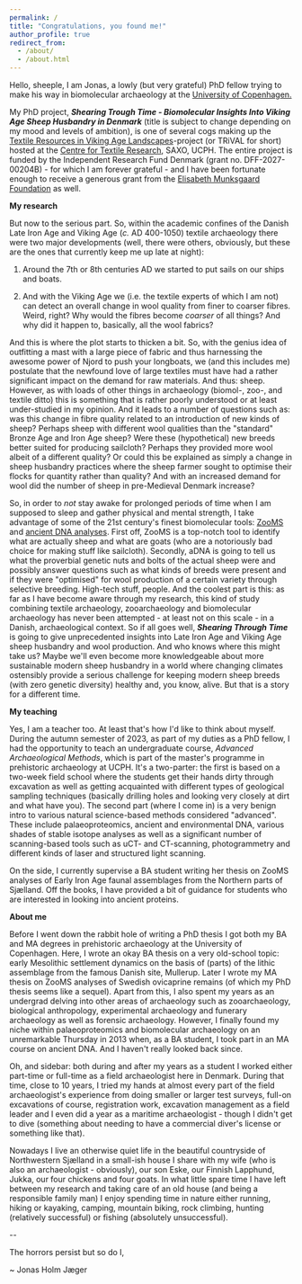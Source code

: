 ```yaml
---
permalink: /
title: "Congratulations, you found me!"
author_profile: true
redirect_from: 
  - /about/
  - /about.html
---
```

Hello, sheeple, I am Jonas, a lowly (but very grateful) PhD fellow trying to make his way in biomolecular archaeology at the [University of Copenhagen.](https://saxo.ku.dk/forskning/forhistorisk-arkaeologi/)

My PhD project, ***Shearing Trough Time - Biomolecular Insights Into Viking Age Sheep Husbandry in Denmark*** (title is subject to change depending on my mood and levels of ambition), is one of several cogs making up the [Textile Resources in Viking Age Landscapes](https://ctr.hum.ku.dk/research-programmes-and-projects/trival/)-project (or TRiVAL for short) hosted at the [Centre for Textile Research](https://ctr.hum.ku.dk/), SAXO, UCPH. The entire project is funded by the Independent Research Fund Denmark (grant no. DFF-2027-00204B) - for which I am forever grateful - and I have been fortunate enough to receive a generous grant from the [Elisabeth Munksgaard Foundation](https://natmus.dk/historisk-viden/forskning/elisabeth-munksgaard-fonden/) as well.

**My research**

But now to the serious part. So, within the academic confines of the Danish Late Iron Age and Viking Age (*c.* AD 400-1050) textile archaeology there were two major developments (well, there were others, obviously, but these are the ones that currently keep me up late at night):

1) Around the 7th or 8th centuries AD we started to put sails on our ships and boats.

2) And with the Viking Age we (i.e. the textile experts of which I am not) can detect an overall change in wool quality from finer to coarser fibres. Weird, right? Why would the fibres become *coarser* of all things? And why did it happen to, basically, all the wool fabrics? 

And this is where the plot starts to thicken a bit. So, with the genius idea of outfitting a mast with a large piece of fabric and thus harnessing the awesome power of Njord to push your longboats, we (and this includes me) postulate that the newfound love of large textiles must have had a rather significant impact on the demand for raw materials. And thus: sheep. However, as with loads of other things in archaeology (biomol-, zoo-, and textile ditto) this is something that is rather poorly understood or at least under-studied in my opinion. And it leads to a number of questions such as: was this change in fibre quality related to an introduction of new kinds of sheep? Perhaps sheep with different wool qualities than the "standard" Bronze Age and Iron Age sheep? Were these (hypothetical) new breeds better suited for producing sailcloth? Perhaps they provided more wool albeit of a different quality? Or could this be explained as simply a change in sheep husbandry practices where the sheep farmer sought to optimise their flocks for quantity rather than quality? And with an increased demand for wool did the number of sheep in pre-Medieval Denmark increase? 

So, in order to *not* stay awake for prolonged periods of time when I am supposed to sleep and gather physical and mental strength, I take advantage of some of the 21st century's finest biomolecular tools: [ZooMS](https://en.wikipedia.org/wiki/ZooMS) and [ancient DNA analyses](https://en.wikipedia.org/wiki/Ancient_DNA). First off, ZooMS is a top-notch tool to identify what are actually sheep and what are goats (who are a notoriously bad choice for making stuff like sailcloth). Secondly, aDNA is going to tell us what the proverbial genetic nuts and bolts of the actual sheep were and possibly answer questions such as what kinds of breeds were present and if they were "optimised" for wool production of a certain variety through selective breeding. High-tech stuff, people. And the coolest part is this: as far as I have become aware through my research, this kind of study combining textile archaeology, zooarchaeology and biomolecular archaeology has never been attempted - at least not on this scale - in a Danish, archaeological context. So if all goes well, ***Shearing Through Time*** is going to give unprecedented insights into Late Iron Age and Viking Age sheep husbandry and wool production. And who knows where this might take us? Maybe we'll even become more knowledgeable about more sustainable modern sheep husbandry in a world where changing climates ostensibly provide a serious challenge for keeping modern sheep breeds (with zero genetic diversity) healthy and, you know, alive. But that is a story for a different time.

**My teaching**

Yes, I am a teacher too. At least that's how I'd like to think about myself. During the autumn semester of 2023, as part of my duties as a PhD fellow, I had the opportunity to teach an undergraduate course, *Advanced Archaeological Methods*, which is part of the master's programme in prehistoric archaeology at UCPH. It's a two-parter: the first is based on a two-week field school where the students get their hands dirty through excavation as well as getting acquainted with different types of geological sampling techniques (basically drilling holes and looking very closely at dirt and what have you). The second part (where I come in) is a very benign intro to various natural science-based methods considered "advanced". These include palaeoproteomics, ancient and environmental DNA, various shades of stable isotope analyses as well as a significant number of scanning-based tools such as uCT- and CT-scanning, photogrammetry and different kinds of laser and structured light scanning. 

On the side, I currently supervise a BA student writing her thesis on ZooMS analyses of Early Iron Age faunal assemblages from the Northern parts of Sjælland. Off the books, I have provided a bit of guidance for students who are interested in looking into ancient proteins.

**About me**

Before I went down the rabbit hole of writing a PhD thesis I got both my BA and MA degrees in prehistoric archaeology at the University of Copenhagen. Here, I wrote an okay BA thesis on a very old-school topic: early Mesolithic settlement dynamics on the basis of (parts) of the lithic assemblage from the famous Danish site, Mullerup. Later I wrote my MA thesis on ZooMS analyses of Swedish ovicaprine remains (of which my PhD thesis seems like a sequel). Apart from this, I also spent my years as an undergrad delving into other areas of archaeology such as zooarchaeology, biological anthropology, experimental archaeology and funerary archaeology as well as forensic archaeology. However, I finally found my niche within palaeoproteomics and biomolecular archaeology on an unremarkable Thursday in 2013 when, as a BA student, I took part in an MA course on ancient DNA. And I haven't really looked back since. 

Oh, and sidebar: both during and after my years as a student I worked either part-time or full-time as a field archaeologist here in Denmark. During that time, close to 10 years, I tried my hands at almost every part of the field archaeologist's experience from doing smaller or larger test surveys, full-on excavations of course, registration work, excavation management as a field leader and I even did a year as a maritime archaeologist - though I didn't get to dive (something about needing to have a commercial diver's license or something like that). 

Nowadays I live an otherwise quiet life in the beautiful countryside of Northwestern Sjælland in a small-ish house I share with my wife (who is also an archaeologist - obviously), our son Eske, our Finnish Lapphund, Jukka, our four chickens and four goats. In what little spare time I have left between my research and taking care of an old house (and being a responsible family man) I enjoy spending time in nature either running, hiking or kayaking, camping, mountain biking, rock climbing, hunting (relatively successful) or fishing (absolutely unsuccessful). 

--

The horrors persist but so do I, 

~ Jonas Holm Jæger

